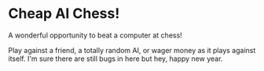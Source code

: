 # Cheap AI Chess!


A wonderful opportunity to beat a computer at chess!

Play against a friend, a totally random AI, or wager money as it plays against itself. I'm sure there are still bugs in here but hey, happy new year.
